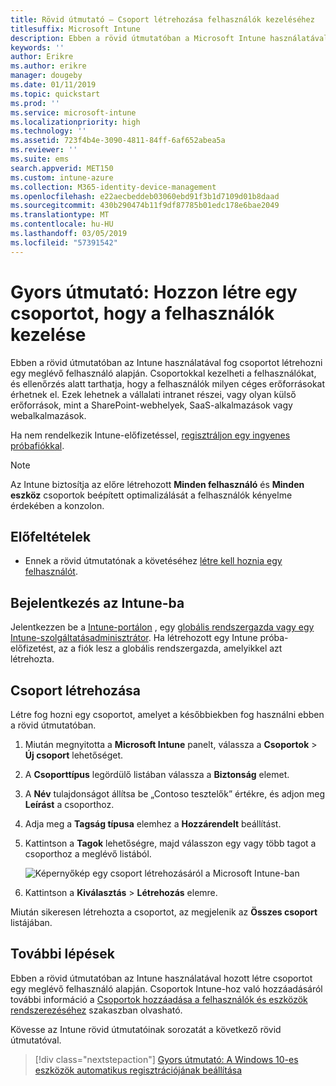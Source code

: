 ```yaml
---
title: Rövid útmutató – Csoport létrehozása felhasználók kezeléséhez
titlesuffix: Microsoft Intune
description: Ebben a rövid útmutatóban a Microsoft Intune használatával fog csoportot létrehozni meglévő felhasználók alapján.
keywords: ''
author: Erikre
ms.author: erikre
manager: dougeby
ms.date: 01/11/2019
ms.topic: quickstart
ms.prod: ''
ms.service: microsoft-intune
ms.localizationpriority: high
ms.technology: ''
ms.assetid: 723f4b4e-3090-4811-84ff-6af652abea5a
ms.reviewer: ''
ms.suite: ems
search.appverid: MET150
ms.custom: intune-azure
ms.collection: M365-identity-device-management
ms.openlocfilehash: e22aecbeddeb03060ebd91f3b1d7109d01b8daad
ms.sourcegitcommit: 430b290474b11f9df87785b01edc178e6bae2049
ms.translationtype: MT
ms.contentlocale: hu-HU
ms.lasthandoff: 03/05/2019
ms.locfileid: "57391542"
---
```

# <a name="quickstart-create-a-group-to-manage-users"></a>Gyors útmutató: Hozzon létre egy csoportot, hogy a felhasználók kezelése

Ebben a rövid útmutatóban az Intune használatával fog csoportot létrehozni egy meglévő felhasználó alapján. Csoportokkal kezelheti a felhasználókat, és ellenőrzés alatt tarthatja, hogy a felhasználók milyen céges erőforrásokat érhetnek el. Ezek lehetnek a vállalati intranet részei, vagy olyan külső erőforrások, mint a SharePoint-webhelyek, SaaS-alkalmazások vagy webalkalmazások.

Ha nem rendelkezik Intune-előfizetéssel, [regisztráljon egy ingyenes próbafiókkal](free-trial-sign-up.md).

>[!NOTE]
>Az Intune biztosítja az előre létrehozott **Minden felhasználó** és **Minden eszköz** csoportok beépített optimalizálását a felhasználók kényelme érdekében a konzolon.

## <a name="prerequisites"></a>Előfeltételek

- Ennek a rövid útmutatónak a követéséhez [létre kell hoznia egy felhasználót](quickstart-create-user.md).

## <a name="sign-in-to-intune"></a>Bejelentkezés az Intune-ba

Jelentkezzen be a [Intune-portálon](https://aka.ms/intuneportal) , egy [globális rendszergazda vagy egy Intune-szolgáltatásadminisztrátor](users-add.md#types-of-administrators). Ha létrehozott egy Intune próba-előfizetést, az a fiók lesz a globális rendszergazda, amelyikkel azt létrehozta.

## <a name="create-a-group"></a>Csoport létrehozása

Létre fog hozni egy csoportot, amelyet a későbbiekben fog használni ebben a rövid útmutatóban.

1. Miután megnyitotta a **Microsoft Intune** panelt, válassza a **Csoportok** > **Új csoport** lehetőséget.
2. A **Csoporttípus** legördülő listában válassza a **Biztonság** elemet.
3. A **Név** tulajdonságot állítsa be „Contoso tesztelők” értékre, és adjon meg **Leírást** a csoporthoz.
4. Adja meg a **Tagság típusa** elemhez a **Hozzárendelt** beállítást. 
5. Kattintson a **Tagok** lehetőségre, majd válasszon egy vagy több tagot a csoporthoz a meglévő listából.

    ![Képernyőkép egy csoport létrehozásáról a Microsoft Intune-ban](./media/quickstart-use-groups-01.png)

6. Kattintson a **Kiválasztás** > **Létrehozás** elemre.

Miután sikeresen létrehozta a csoportot, az megjelenik az **Összes csoport** listájában. 

## <a name="next-steps"></a>További lépések

Ebben a rövid útmutatóban az Intune használatával hozott létre csoportot egy meglévő felhasználó alapján. Csoportok Intune-hoz való hozzáadásáról további információ a [Csoportok hozzáadása a felhasználók és eszközök rendszerezéséhez](groups-add.md) szakaszban olvasható.

Kövesse az Intune rövid útmutatóinak sorozatát a következő rövid útmutatóval.

> [!div class="nextstepaction"]
> [Gyors útmutató: A Windows 10-es eszközök automatikus regisztrációjának beállítása](quickstart-setup-auto-enrollment.md)
